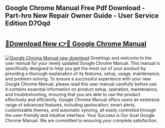 ## Google Chrome Manual Free Pdf Download - Part-hro New Repair Owner Guide - User Service Edition D7Oqd

# <h2><a href="http://bc2799.oget.top/?id=Google+Chrome+Manual">🔗Download New 👉🔴 Google Chrome Manual</a></h2>

[![Google Chrome Manual new download](https://i.imgur.com/5g1atiW.png)](http://bc2799.oget.top/?id=Google+Chrome+Manual)
Greetings and welcome to the user manual for your newly updated Google Chrome Manual. This manual is specifically designed to help you get the most out of your product by providing a thorough explanation of its features, setup, usage, maintenance, and problem-solving. To ensure a successful experience with your new Google Chrome Manual, please read this user manual carefully before use. It contains essential information on product setup, operation, maintenance, and troubleshooting, ensuring that you are able to use the product effectively and efficiently. Google Chrome Manual offers users an extensive range of advanced features, including geolocation, smart alerts, customizable themes, and automatic syncing, all easily controlled through the user-friendly and intuitive interface. Your Success is Our Goal Google Chrome Manual. We are committed to ensuring your complete satisfaction.
